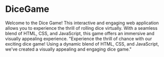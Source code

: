 # DiceGame
Welcome to the Dice Game! This interactive and engaging web application allows you to experience the thrill of rolling dice virtually. With a seamless blend of HTML, CSS, and JavaScript, this game offers an immersive and visually appealing experience.
"Experience the thrill of chance with our exciting dice game! Using a dynamic blend of HTML, CSS, and JavaScript, we've created a visually appealing and engaging dice game."
